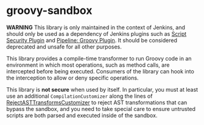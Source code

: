 groovy-sandbox
==============

**WARNING** This library is only maintained in the context of Jenkins, and should only be used as a dependency of Jenkins plugins such as [Script Security Plugin](https://plugins.jenkins.io/script-security) and [Pipeline: Groovy Plugin](https://plugins.jenkins.io/workflow-cps). It should be considered deprecated and unsafe for all other purposes.

This library provides a compile-time transformer to run Groovy code in an environment in which most operations, such as method calls, are intercepted before being executed. Consumers of the library can hook into the interception to allow or deny specific operations.

This library is **not secure** when used by itself. In particular, you must at least use an additional `CompilationCustomizer` along the lines of [RejectASTTransformsCustomizer](https://github.com/jenkinsci/script-security-plugin/blob/c43e099f2f86425b32b0be492020313644062763/src/main/java/org/jenkinsci/plugins/scriptsecurity/sandbox/groovy/RejectASTTransformsCustomizer.java) to reject AST transformations that can bypass the sandbox, and you need to take special care to ensure untrusted scripts are both parsed and executed inside of the sandbox.
